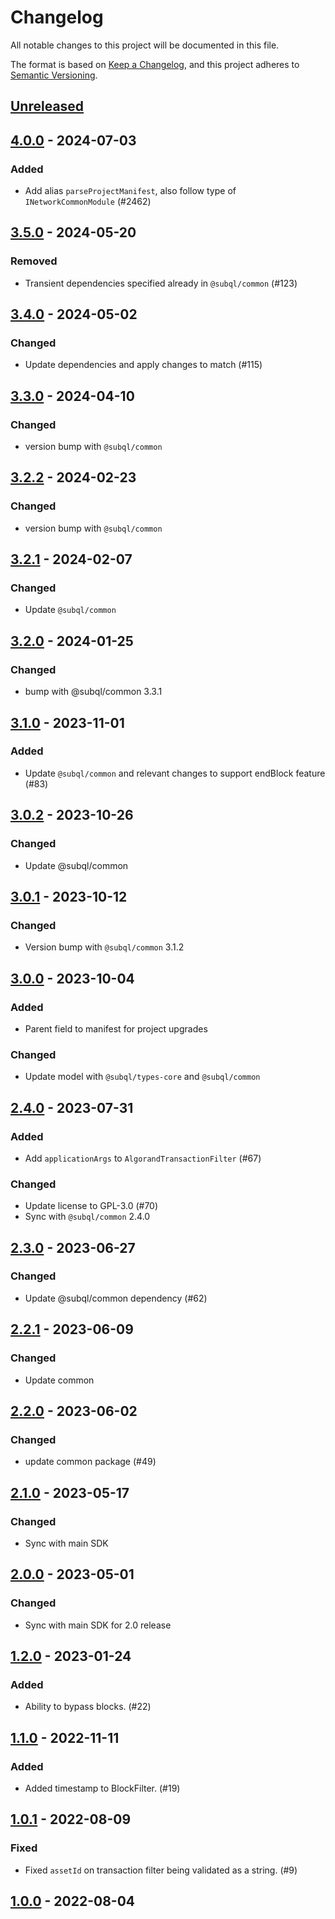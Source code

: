 # Changelog
All notable changes to this project will be documented in this file.

The format is based on [Keep a Changelog](https://keepachangelog.com/en/1.0.0/),
and this project adheres to [Semantic Versioning](https://semver.org/spec/v2.0.0.html).

## [Unreleased]

## [4.0.0] - 2024-07-03
### Added
- Add alias `parseProjectManifest`, also follow type of `INetworkCommonModule` (#2462)

## [3.5.0] - 2024-05-20
### Removed
- Transient dependencies specified already in `@subql/common` (#123)

## [3.4.0] - 2024-05-02
### Changed
- Update dependencies and apply changes to match (#115)

## [3.3.0] - 2024-04-10
### Changed
- version bump with `@subql/common`

## [3.2.2] - 2024-02-23
### Changed
- version bump with `@subql/common`

## [3.2.1] - 2024-02-07
### Changed
- Update `@subql/common`

## [3.2.0] - 2024-01-25
### Changed
- bump with @subql/common 3.3.1

## [3.1.0] - 2023-11-01
### Added
- Update `@subql/common` and relevant changes to support endBlock feature (#83)

## [3.0.2] - 2023-10-26
### Changed
- Update @subql/common

## [3.0.1] - 2023-10-12
### Changed
- Version bump with `@subql/common` 3.1.2

## [3.0.0] - 2023-10-04
### Added
- Parent field to manifest for project upgrades

### Changed
- Update model with `@subql/types-core` and `@subql/common`

## [2.4.0] - 2023-07-31
### Added
- Add `applicationArgs` to `AlgorandTransactionFilter` (#67)

### Changed
- Update license to GPL-3.0 (#70)
- Sync with `@subql/common` 2.4.0

## [2.3.0] - 2023-06-27
### Changed
- Update @subql/common dependency (#62)

## [2.2.1] - 2023-06-09
### Changed
- Update common

## [2.2.0] - 2023-06-02
### Changed
- update common package (#49)

## [2.1.0] - 2023-05-17
### Changed
- Sync with main SDK

## [2.0.0] - 2023-05-01
### Changed
- Sync with main SDK for 2.0 release

## [1.2.0] - 2023-01-24
### Added
- Ability to bypass blocks. (#22)

## [1.1.0] - 2022-11-11
### Added
- Added timestamp to BlockFilter. (#19)

## [1.0.1] - 2022-08-09
### Fixed
- Fixed `assetId` on transaction filter being validated as a string. (#9)

## [1.0.0] - 2022-08-04
[Unreleased]: https://github.com/subquery/subql-algorand/compare/common-algorand/4.0.0...HEAD
[4.0.0]: https://github.com/subquery/subql-algorand/compare/common-algorand/3.5.0...common-algorand/4.0.0
[3.5.0]: https://github.com/subquery/subql-algorand/compare/common-algorand/3.4.0...common-algorand/3.5.0
[3.4.0]: https://github.com/subquery/subql-algorand/compare/common-algorand/3.3.0...common-algorand/3.4.0
[3.3.0]: https://github.com/subquery/subql-algorand/compare/common-algorand/3.2.2...common-algorand/3.3.0
[3.2.2]: https://github.com/subquery/subql-algorand/compare/common-algorand/3.2.1...common-algorand/3.2.2
[3.2.1]: https://github.com/subquery/subql-algorand/compare/common-algorand/3.2.0...common-algorand/3.2.1
[3.2.0]: https://github.com/subquery/subql-algorand/compare/common-algorand/3.1.0...common-algorand/3.2.0
[3.1.0]: https://github.com/subquery/subql-algorand/compare/common-algorand/3.0.2...common-algorand/3.1.0
[3.0.2]: https://github.com/subquery/subql-algorand/compare/common-algorand/3.0.1...common-algorand/3.0.2
[3.0.1]: https://github.com/subquery/subql-algorand/compare/common-algorand/3.0.0...common-algorand/3.0.1
[3.0.0]: https://github.com/subquery/subql-algorand/compare/common-algorand/2.4.0...common-algorand/3.0.0
[2.4.0]: https://github.com/subquery/subql-algorand/compare/common-algorand/2.3.0...common-algorand/2.4.0
[2.3.0]: https://github.com/subquery/subql-algorand/compare/common-algorand/2.2.1...common-algorand/2.3.0
[2.2.1]: https://github.com/subquery/subql-algorand/compare/common-algorand/2.2.0...common-algorand/2.2.1
[2.2.0]: https://github.com/subquery/subql-algorand/compare/common-algorand/2.1.0...common-algorand/2.2.0
[2.1.0]: https://github.com/subquery/subql-algorand/compare/common-algorand/2.0.0...common-algorand/2.1.0
[2.0.0]: https://github.com/subquery/subql-algorand/compare/common-algorand/1.2.0...common-algorand/2.0.0
[1.2.0]: https://github.com/subquery/subql-algorand/compare/common-algorand/1.1.0...common-algorand/1.2.0
[1.1.0]: https://github.com/subquery/subql-algorand/compare/common-algorand/1.0.1...common-algorand/1.1.0
[1.0.1]: https://github.com/subquery/subql-algorand/compare/common-algorand/v1.0.0...common-algorand/v1.0.1
[1.0.0]: https://github.com/subquery/subql-algorand/compare/common-algorand/v1.0.0
